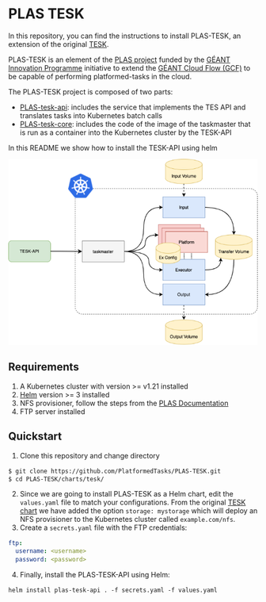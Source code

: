 # PLAS TESK

In this repository, you can find the instructions to install PLAS-TESK, an extension of the original [TESK](https://github.com/elixir-cloud-aai/TESK).

PLAS-TESK is an element of the [PLAS project](https://github.com/PlatformedTasks/Documentation) funded by the [GÉANT Innovation Programme](https://community.geant.org/community-programme-portfolio/innovation-programme/) initiative to extend the [GÉANT Cloud Flow (GCF)](https://clouds.geant.org/community-cloud/) to be capable of performing platformed-tasks in the cloud.

The PLAS-TESK project is composed of two parts:
* [PLAS-tesk-api](https://github.com/PlatformedTasks/PLAS-tesk-api): includes the service that implements the TES API and translates tasks into Kubernetes batch calls
* [PLAS-tesk-core](https://github.com/PlatformedTasks/PLAS-tesk-core): includes the code of the image of the taskmaster that is run as a container into the Kubernetes cluster by the TESK-API

In this README we show how to install the TESK-API using helm

![PLAS extension](src/tesk-plas.png)

## Requirements
1. A Kubernetes cluster with version >= v1.21 installed
2. [Helm](https://helm.sh/docs/intro/install/) version >= 3 installed
3. NFS provisioner, follow the steps from the [PLAS Documentation](https://github.com/PlatformedTasks/Documentation/blob/main/configure_plas_testbed.md)
4. FTP server installed 
   
## Quickstart
1. Clone this repository and change directory

```console
$ git clone https://github.com/PlatformedTasks/PLAS-TESK.git
$ cd PLAS-TESK/charts/tesk/
```

2. Since we are going to install PLAS-TESK as a Helm chart, edit the `values.yaml` file to match your configurations. 
From the original [TESK chart](https://github.com/elixir-cloud-aai/TESK) we have added the option `storage: mystorage` which will deploy an NFS provisioner to the Kubernetes cluster called `example.com/nfs`.
3. Create a `secrets.yaml`  file with the FTP credentials:

```yaml
ftp:
  username: <username>
  password: <password>
```

4. Finally, install the PLAS-TESK-API using Helm:

```console
helm install plas-tesk-api . -f secrets.yaml -f values.yaml
```